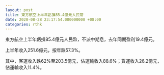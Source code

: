 ```yaml
---
layout: post
title: 東方航空上半年虧損85.4億元人民幣
date: 2020-08-28 23:17:54.000000000 +08:00
categories: rthk
---
```


東方航空上半年虧損85.4億元人民幣，不派中期息，去年同期盈利19.4億元。

上半年收入251.6億元，按年跌57.3%。

其中，客運收入跌62%至203.5億元，佔運輸收入88.6%；貨運收入26.2億元，佔運輸收入11.4%。
